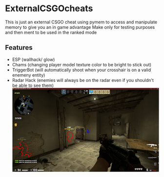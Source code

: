 # ExternalCSGOcheats
This is just an external CSGO cheat using pymem to access and manipulate memory to give you an in game advantage
Make only for testing purposes and then ment to be used in the ranked mode
## Features ##
* ESP (wallhack/ glow)
* Chams (changing player model texture color to be bright to stick out)
* TriggerBot (will automatically shoot when your crosshair is on a valid enemeny entity)
* Radar Hack (enemies will always be on the radar even if you shouldn't be able to see them)
![alt text](https://github.com/ksmxx/ExternalCSGOcheats/blob/main/pics/Screenshot1.png)
